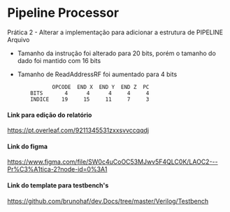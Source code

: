 # Pipeline Processor

Prática 2 - Alterar a implementação para adicionar a estrutura de PIPELINE Arquivo

* Tamanho da instrução foi alterado para 20 bits, porém o tamanho do dado foi mantido com 16 bits

* Tamanho de ReadAddressRF foi aumentado para 4 bits

                 OPCODE  END X  END Y  END Z  PC
          BITS       4      4      4     4     4
          INDICE    19     15     11     7     3

#### Link para edição do relatório

https://pt.overleaf.com/9211345531zxxsvvccqqdj

#### Link do figma

https://www.figma.com/file/SW0c4uCoOC53MJwv5F4QLC0K/LAOC2---Pr%C3%A1tica-2?node-id=0%3A1

#### Link do template para testbench's

https://github.com/brunohaf/dev.Docs/tree/master/Verilog/Testbench
